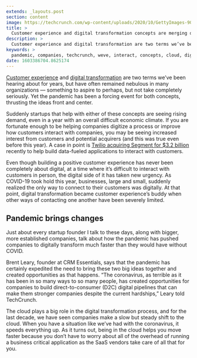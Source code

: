 ```yaml
--- 
extends: _layouts.post 
section: content 
image: https://techcrunch.com/wp-content/uploads/2020/10/GettyImages-904599412.jpg?w=600 
title: > 
  Customer experience and digital transformation concepts are merging during the pandemic – TechCrunch 
description: > 
  Customer experience and digital transformation are two terms we’ve been hearing about for years, but have often remained nebulous in many organizations — something to aspire to perhaps, but not take completely seriously.Yet the pandemic has been a forcing event for both concepts, thrusting the ideas front and center.Even though building a positive customer experience has never been completely about digital, at a time where it’s difficult to interact with customers in person, the digital side of it has taken new urgency.At that point, digital transformation became customer experience’s buddy when other ways of contacting one another have been severely limited.The cloud plays a big role in the digital transformation process, and for the last decade, we have seen companies make a slow but steady shift to the cloud. 
keywords: > 
  pandemic, companies, techcrunch, weve, interact, concepts, cloud, digital, merging, transformation, customer, ways, experience, customers 
date: 1603386704.8625174 
--- 
```

<div><p id="speakable-summary"><a href="https://techcrunch.com/2020/03/19/even-in-the-age-of-covid-19-you-need-to-stay-focused-on-the-customer/">Customer experience</a> and <a href="https://techcrunch.com/2016/01/31/digital-transformation-requires-total-organizational-commitment/">digital transformation</a> are two terms we&#8217;ve been hearing about for years, but have often remained nebulous in many organizations &#8212; something to aspire to perhaps, but not take completely seriously. Yet the pandemic has been a forcing event for both concepts, thrusting the ideas front and center.</p>
<p>Suddenly startups that help with either of these concepts are seeing rising demand, even in a year with an overall difficult economic climate. If you are fortunate enough to be helping companies digitize a process or improve how customers interact with companies, you may be seeing increased interest from customers and potential acquirers (and this was true even before this year). A case in point is <a href="https://techcrunch.com/2020/10/12/twilios-3-2b-segment-acquisition-about-helping-developers-build-data-fueled-apps/">Twilio acquiring Segment for $3.2 billion</a> recently to help build data-fueled applications to interact with customers.</p>
<p>Even though building a positive customer experience has never been completely about digital, at a time where it&#8217;s difficult to interact with customers in person, the digital side of it has taken new urgency. As COVID-19 took hold this year, businesses, large and small, suddenly realized the only way to connect to their customers was digitally. At that point, digital transformation became customer experience&#8217;s buddy when other ways of contacting one another have been severely limited.</p>
<h2>Pandemic brings changes</h2>
<p>Just about every startup founder I talk to these days, along with bigger, more established companies, talk about how the pandemic has pushed companies to digitally transform much faster than they would have without COVID.</p>
<p>Brent Leary, founder at CRM Essentials, says that the pandemic has certainly expedited the need to bring these two big ideas together and created opportunities as that happens. &#8220;The coronavirus, as terrible as it has been in so many ways to so many people, has created opportunities for companies to build direct-to-consumer (D2C) digital pipelines that can make them stronger companies despite the current hardships,&#8221; Leary told TechCrunch.</p>
<p>The cloud plays a big role in the digital transformation process, and for the last decade, we have seen companies make a slow but steady shift to the cloud. When you have a situation like we&#8217;ve had with the coronavirus, it speeds everything up. As it turns out, being in the cloud helps you move faster because you don&#8217;t have to worry about all of the overhead of running a business critical application as the SaaS vendors take care of all that for you.</p><p class="extra-crunch-offer-container"></p>			</div>